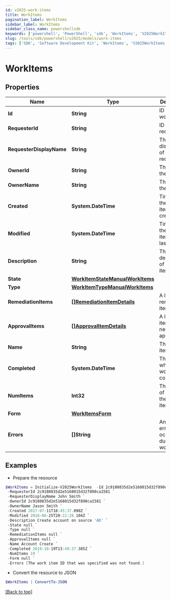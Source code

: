 ```yaml
---
id: v2025-work-items
title: WorkItems
pagination_label: WorkItems
sidebar_label: WorkItems
sidebar_class_name: powershellsdk
keywords: ['powershell', 'PowerShell', 'sdk', 'WorkItems', 'V2025WorkItems'] 
slug: /tools/sdk/powershell/v2025/models/work-items
tags: ['SDK', 'Software Development Kit', 'WorkItems', 'V2025WorkItems']
---
```



# WorkItems

## Properties

Name | Type | Description | Notes
------------ | ------------- | ------------- | -------------
**Id** | **String** | ID of the work item | [optional] 
**RequesterId** | **String** | ID of the requester | [optional] 
**RequesterDisplayName** | **String** | The displayname of the requester | [optional] 
**OwnerId** | **String** | The ID of the owner | [optional] 
**OwnerName** | **String** | The name of the owner | [optional] 
**Created** | **System.DateTime** | Time when the work item was created | [optional] 
**Modified** | **System.DateTime** | Time when the work item was last updated | [optional] 
**Description** | **String** | The description of the work item | [optional] 
**State** | [**WorkItemStateManualWorkItems**](work-item-state-manual-work-items) |  | [optional] 
**Type** | [**WorkItemTypeManualWorkItems**](work-item-type-manual-work-items) |  | [optional] 
**RemediationItems** | [**[]RemediationItemDetails**](remediation-item-details) | A list of remediation items | [optional] 
**ApprovalItems** | [**[]ApprovalItemDetails**](approval-item-details) | A list of items that need to be approved | [optional] 
**Name** | **String** | The work item name | [optional] 
**Completed** | **System.DateTime** | The time at which the work item completed | [optional] 
**NumItems** | **Int32** | The number of items in the work item | [optional] 
**Form** | [**WorkItemsForm**](work-items-form) |  | [optional] 
**Errors** | **[]String** | An array of errors that ocurred during the work item | [optional] 

## Examples

- Prepare the resource
```powershell
$WorkItems = Initialize-V2025WorkItems  -Id 2c9180835d2e5168015d32f890ca1581 `
 -RequesterId 2c9180835d2e5168015d32f890ca1581 `
 -RequesterDisplayName John Smith `
 -OwnerId 2c9180835d2e5168015d32f890ca1581 `
 -OwnerName Jason Smith `
 -Created 2017-07-11T18:45:37.098Z `
 -Modified 2018-06-25T20:22:28.104Z `
 -Description Create account on source 'AD' `
 -State null `
 -Type null `
 -RemediationItems null `
 -ApprovalItems null `
 -Name Account Create `
 -Completed 2018-10-19T13:49:37.385Z `
 -NumItems 19 `
 -Form null `
 -Errors [The work item ID that was specified was not found.]
```

- Convert the resource to JSON
```powershell
$WorkItems | ConvertTo-JSON
```


[[Back to top]](#) 

